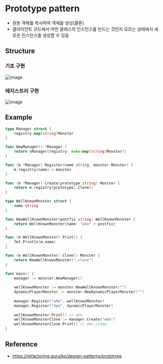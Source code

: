 # Prototype pattern
- 원본 객체를 복사하여 객체를 생성(클론)
- 클라이언트 코드에서 어떤 클래스의 인스턴스를 만드는 것인지 모르는 상태에서 새로운 인스턴스를 생성할 수 있음

## Structure
### 기초 구현
![image](https://refactoring.guru/images/patterns/diagrams/prototype/structure-2x.png?id=ba75079f42f08028ae4cdbda0cfecc26)

### 레지스트리 구현
![image](https://refactoring.guru/images/patterns/diagrams/prototype/structure-prototype-cache-2x.png?id=a1e4514bbcc9b10968b856f19b407105)

## Example
```go
type Manager struct {
	registry map[string]Monster
}

func NewManager() *Manager {
	return &Manager{registry: make(map[string]Monster)}
}

func (m *Manager) Register(name string, monster Monster) {
	m.registry[name] = monster
}

func (m *Manager) Create(prototype string) Monster {
	return m.registry[prototype].Clone()
}

type WellKnownMonster struct {
    name string
}

func NewWellKnownMonster(postfix string) WellKnownMonster {
    return WellKnownMonster{name: "wkm" + postfix}
}

func (m WellKnownMonster) Print() {
    fmt.Println(m.name)
}

func (m WellKnownMonster) Clone() Monster {
    return NewWellKnownMonster("_clone")
}

func main() {
    manager := monster.NewManager()
    
    wellKnownMonster := monster.NewWellKnownMonster("")
    dynamicPlayerMonster := monster.NewDynamicPlayerMonster("")
    
    manager.Register("wkm", wellKnownMonster)
    manager.Register("dpm", dynamicPlayerMonster)
    
    wellKnownMonster.Print() // wkm
    wellKnownMonsterClone := manager.Create("wkm")
    wellKnownMonsterClone.Print() // wkm_clone
}

```

## Reference
- https://refactoring.guru/ko/design-patterns/prototype